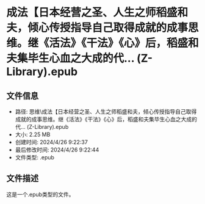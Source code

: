 ﻿# 成法【日本经营之圣、人生之师稻盛和夫，倾心传授指导自己取得成就的成事思维。继《活法》《干法》《心》后，稻盛和夫集毕生心血之大成的代... (Z-Library).epub

## 文件信息
- 路径: 思维\成法【日本经营之圣、人生之师稻盛和夫，倾心传授指导自己取得成就的成事思维。继《活法》《干法》《心》后，稻盛和夫集毕生心血之大成的代... (Z-Library).epub
- 大小: 2.25 MB
- 创建时间: 2024/4/26 9:22:37
- 最后修改时间: 2024/4/26 9:22:44
- 文件类型: .epub

## 文件描述
这是一个.epub类型的文件。

